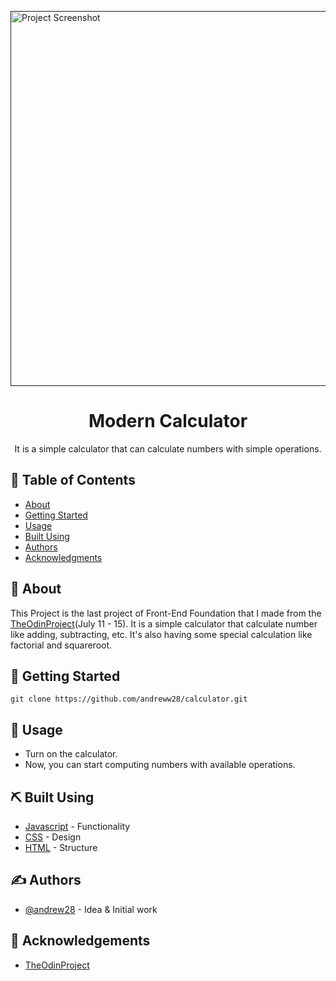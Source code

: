 <p align="left">
  <a href="" rel="noopener">
 <img width=1020px height=600px src="https://i.postimg.cc/C5149GDh/Screenshot-27.png" alt="Project Screenshot"></a>
</p>

<h1 align="center">Modern Calculator</h1>

<p align="center">It is a simple calculator that can calculate numbers with simple operations.
    <br> 
</p>

## 📝 Table of Contents
- [About](#about)
- [Getting Started](#getting_started)
- [Usage](#usage)
- [Built Using](#built_using)
- [Authors](#authors)
- [Acknowledgments](#acknowledgement)

## 🧐 About <a name = "about"></a>
This Project is the last project of Front-End Foundation that I made from the [TheOdinProject](https://www.theodinproject.com/paths/)(July 11 - 15). It is a simple calculator that calculate number like adding, subtracting, etc. It's also having some special calculation like factorial and squareroot.

## 🏁 Getting Started <a name = "getting_started"></a>
```
git clone https://github.com/andreww28/calculator.git
```

## 🎈 Usage <a name="usage"></a>
- Turn on the calculator.
- Now, you can start computing numbers with available operations.

## ⛏️ Built Using <a name = "built_using"></a>
- [Javascript](https://www.javascript.com/) - Functionality
- [CSS](https://css.com/) - Design
- [HTML](https://html.org/) - Structure

## ✍️ Authors <a name = "authors"></a>
- [@andrew28](https://github.com/andreww28) - Idea & Initial work

## 🎉 Acknowledgements <a name = "acknowledgement"></a>
- [TheOdinProject](https://www.theodinproject.com/paths/)
